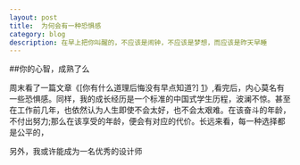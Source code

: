 ```yaml
---
layout: post
title:  为何会有一种恐惧感
category: blog
description: 在早上把你叫醒的，不应该是闹钟，不应该是梦想，而应该是昨天早睡
---
```



##你的心智，成熟了么


周末看了一篇文章《[你有什么道理后悔没有早点知道?] [1]》,看完后，内心莫名有一些恐惧感。同样，我的成长经历是一个标准的中国式学生历程，波澜不惊。甚至在工作前几年，也依然认为人生即使不会太好，也不会太艰难。在该奋斗的年龄，不付出努力;那么在该享受的年龄，便会有对应的代价。长远来看，每一种选择都是公平的，





另外，我或许能成为一名优秀的设计师



[1]:https://www.zhihu.com/question/23819007

